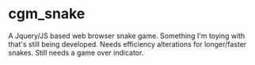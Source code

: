 # cgm_snake

A Jquery/JS based web browser snake game.  Something I'm toying with that's still being developed.  Needs efficiency alterations for longer/faster snakes.  Still needs a game over indicator.

